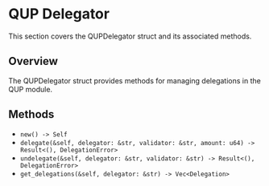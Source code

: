 # QUP Delegator

This section covers the QUPDelegator struct and its associated methods.

## Overview

The QUPDelegator struct provides methods for managing delegations in the QUP module.

## Methods

- `new() -> Self`
- `delegate(&self, delegator: &str, validator: &str, amount: u64) -> Result<(), DelegationError>`
- `undelegate(&self, delegator: &str, validator: &str) -> Result<(), DelegationError>`
- `get_delegations(&self, delegator: &str) -> Vec<Delegation>`
